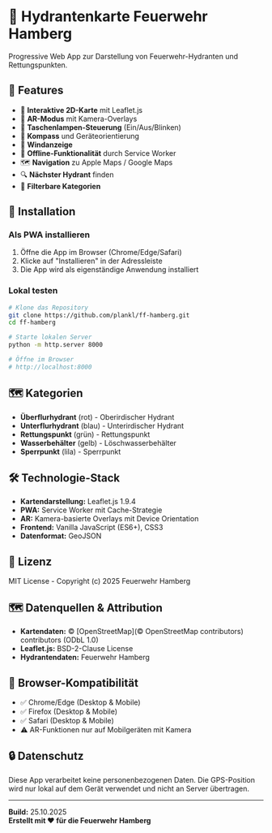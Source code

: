 # 🚒 Hydrantenkarte Feuerwehr Hamberg

Progressive Web App zur Darstellung von Feuerwehr-Hydranten und Rettungspunkten.

## 🌟 Features

- 📍 **Interaktive 2D-Karte** mit Leaflet.js
- 📱 **AR-Modus** mit Kamera-Overlays
- 🔦 **Taschenlampen-Steuerung** (Ein/Aus/Blinken)
- 🧭 **Kompass** und Geräteorientierung
- 💨 **Windanzeige**
- 📡 **Offline-Funktionalität** durch Service Worker
- 🗺️ **Navigation** zu Apple Maps / Google Maps
- 🔍 **Nächster Hydrant** finden
- 🎯 **Filterbare Kategorien**

## 📱 Installation

### Als PWA installieren

1. Öffne die App im Browser (Chrome/Edge/Safari)
2. Klicke auf "Installieren" in der Adressleiste
3. Die App wird als eigenständige Anwendung installiert

### Lokal testen

```bash
# Klone das Repository
git clone https://github.com/plankl/ff-hamberg.git
cd ff-hamberg

# Starte lokalen Server
python -m http.server 8000

# Öffne im Browser
# http://localhost:8000
```

## 🗺️ Kategorien

- **Überflurhydrant** (rot) - Oberirdischer Hydrant
- **Unterflurhydrant** (blau) - Unterirdischer Hydrant
- **Rettungspunkt** (grün) - Rettungspunkt
- **Wasserbehälter** (gelb) - Löschwasserbehälter
- **Sperrpunkt** (lila) - Sperrpunkt

## 🛠️ Technologie-Stack

- **Kartendarstellung:** Leaflet.js 1.9.4
- **PWA:** Service Worker mit Cache-Strategie
- **AR:** Kamera-basierte Overlays mit Device Orientation
- **Frontend:** Vanilla JavaScript (ES6+), CSS3
- **Datenformat:** GeoJSON

## 📄 Lizenz

MIT License - Copyright (c) 2025 Feuerwehr Hamberg

## 🗺️ Datenquellen & Attribution

- **Kartendaten:** © [OpenStreetMap](© OpenStreetMap contributors) contributors (ODbL 1.0)
- **Leaflet.js:** BSD-2-Clause License
- **Hydrantendaten:** Feuerwehr Hamberg

## 📱 Browser-Kompatibilität

- ✅ Chrome/Edge (Desktop & Mobile)
- ✅ Firefox (Desktop & Mobile)
- ✅ Safari (Desktop & Mobile)
- ⚠️ AR-Funktionen nur auf Mobilgeräten mit Kamera

## 🔒 Datenschutz

Diese App verarbeitet keine personenbezogenen Daten. Die GPS-Position wird nur lokal auf dem Gerät verwendet und nicht an Server übertragen.

---

**Build:** 25.10.2025  
**Erstellt mit ❤️ für die Feuerwehr Hamberg**
